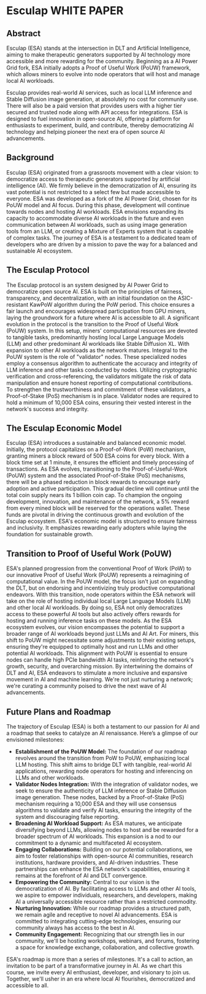 # Esculap WHITE PAPER

## Abstract

Esculap (ESA) stands at the intersection in DLT and Artificial Intelligence, aiming to make therapeutic generators supported by AI technology more accessible and more rewarding for the community. Beginning as a AI Power Grid fork, ESA initially adopts a Proof of Useful Work (PoUW) framework, which allows miners to evolve into node operators that will host and manage local AI workloads.

Esculap provides real-world AI services, such as local LLM inference and Stable Diffusion image generation, at absolutely no cost for community use. There will also be a paid version that provides users with a higher tier secured and trusted node along with API access for integrations. ESA is designed to fuel innovation in open-source AI, offering a platform for enthusiasts to experiment, build, and contribute, thereby democratizing AI technology and helping pioneer the next era of open source AI advancements.

## Background

Esculap (ESA) originated from a grassroots movement with a clear vision: to democratize access to therapeutic generators supported by artificial intelligence (AI). We firmly believe in the democratization of AI, ensuring its vast potential is not restricted to a select few but made accessible to everyone. ESA was developed as a fork of the AI Power Grid, chosen for its PoUW model and AI focus. During this phase, development will continue towards nodes and hosting AI workloads. ESA envisions expanding its capacity to accommodate diverse AI workloads in the future and even communication between AI workloads, such as using image generation tools from an LLM, or creating a Mixture of Experts system that is capable of complex tasks. The journey of ESA is a testament to a dedicated team of developers who are driven by a mission to pave the way for a balanced and sustainable AI ecosystem.

## The Esculap Protocol

The Esculap protocol is an system designed by AI Power Grid to democratize open source AI. ESA is built on the principles of fairness, transparency, and decentralization, with an initial foundation on the ASIC-resistant KawPoW algorithm during the PoW period. This choice ensures a fair launch and encourages widespread participation from GPU miners, laying the groundwork for a future where AI is accessible to all. A significant evolution in the protocol is the transition to the Proof of Useful Work (PoUW) system. In this setup, miners' computational resources are devoted to tangible tasks, predominantly hosting local Large Language Models (LLM) and other predominant AI workloads like Stable Diffusion XL. With expansion to other AI workloads as the network matures. Integral to the PoUW system is the role of "validator" nodes. These specialized nodes employ a consensus algorithm to authenticate the accuracy and integrity of LLM inference and other tasks conducted by nodes. Utilizing cryptographic verification and cross-referencing, the validators mitigate the risk of data manipulation and ensure honest reporting of computational contributions. To strengthen the trustworthiness and commitment of these validators, a Proof-of-Stake (PoS) mechanism is in place. Validator nodes are required to hold a minimum of 10,000 ESA coins, ensuring their vested interest in the network's success and integrity.

## The Esculap Economic Model

Esculap (ESA) introduces a sustainable and balanced economic model. Initially, the protocol capitalizes on a Proof-of-Work (PoW) mechanism, granting miners a block reward of 500 ESA coins for every block. With a block time set at 1 minute, it ensures the efficient and timely processing of transactions. As ESA evolves, transitioning to the Proof-of-Useful-Work (PoUW) system and the associated Proof-of-Stake (PoS) mechanisms, there will be a phased reduction in block rewards to encourage early adoption and active participation. This gradual decline will continue until the total coin supply nears its 1 billion coin cap. To champion the ongoing development, innovation, and maintenance of the network, a 5% reward from every mined block will be reserved for the operations wallet. These funds are pivotal in driving the continuous growth and evolution of the Esculap ecosystem. ESA's economic model is structured to ensure fairness and inclusivity. It emphasizes rewarding early adopters while laying the foundation for sustainable growth.

## Transition to Proof of Useful Work (PoUW)

ESA's planned progression from the conventional Proof of Work (PoW) to our innovative Proof of Useful Work (PoUW) represents a reimagining of computational value. In the PoUW model, the focus isn't just on expanding the DLT, but on endorsing and incentivizing truly productive computational endeavors. With this transition, node operators within the ESA network will take on the role of hosting individual local Large Language Models (LLM) and other local AI workloads. By doing so, ESA not only democratizes access to these powerful AI tools but also actively offers rewards for hosting and running inference tasks on these models. As the ESA ecosystem evolves, our vision encompasses the potential to support a broader range of AI workloads beyond just LLMs and AI Art. For miners, this shift to PoUW might necessitate some adjustments to their existing setups, ensuring they're equipped to optimally host and run LLMs and other potential AI workloads. This alignment with PoUW is essential to ensure nodes can handle high PCIe bandwidth AI tasks, reinforcing the network's growth, security, and overarching mission. By intertwining the domains of DLT and AI, ESA endeavors to stimulate a more inclusive and expansive movement in AI and machine learning. We're not just nurturing a network; we're curating a community poised to drive the next wave of AI advancements.

## Future Plans and Roadmap

The trajectory of Esculap (ESA) is both a testament to our passion for AI and a roadmap that seeks to catalyze an AI renaissance. Here’s a glimpse of our envisioned milestones:

- **Establishment of the PoUW Model:** The foundation of our roadmap revolves around the transition from PoW to PoUW, emphasizing local LLM hosting. This shift aims to bridge DLT with tangible, real-world AI applications, rewarding node operators for hosting and inferencing on LLMs and other workloads.
- **Validator Nodes Integration:** With the integration of validator nodes, we seek to ensure the authenticity of LLM inference or Stable Diffusion image generation. These nodes, backed by a Proof-of-Stake (PoS) mechanism requiring a 10,000 ESA and they will use consensus algorithms to validate and verify AI tasks, ensuring the integrity of the system and discouraging false reporting.
- **Broadening AI Workload Support:** As ESA matures, we anticipate diversifying beyond LLMs, allowing nodes to host and be rewarded for a broader spectrum of AI workloads. This expansion is a nod to our commitment to a dynamic and multifaceted AI ecosystem.
- **Engaging Collaborations:** Building on our potential collaborations, we aim to foster relationships with open-source AI communities, research institutions, hardware providers, and AI-driven industries. These partnerships can enhance the ESA network's capabilities, ensuring it remains at the forefront of AI and DLT convergence.
- **Empowering the Community:** Central to our vision is the democratization of AI. By facilitating access to LLMs and other AI tools, we aspire to empower individuals, researchers, and developers, making AI a universally accessible resource rather than a restricted commodity.
- **Nurturing Innovation:** While our roadmap provides a structured path, we remain agile and receptive to novel AI advancements. ESA is committed to integrating cutting-edge technologies, ensuring our community always has access to the best in AI.
- **Community Engagement:** Recognizing that our strength lies in our community, we'll be hosting workshops, webinars, and forums, fostering a space for knowledge exchange, collaboration, and collective growth.

ESA's roadmap is more than a series of milestones. It's a call to action, an invitation to be part of a transformative journey in AI. As we chart this course, we invite every AI enthusiast, developer, and visionary to join us. Together, we'll usher in an era where local AI flourishes, democratized and accessible to all.
